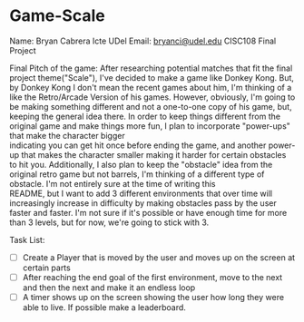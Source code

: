 # Game-Scale
Name: Bryan Cabrera Icte
UDel Email: bryanci@udel.edu
CISC108 Final Project

Final Pitch of the game: 
  After researching potential matches that fit the final project theme("Scale"), I've decided to make a game like Donkey Kong. But, by Donkey Kong I don't mean the recent games about
  him, I'm thinking of a like the Retro/Arcade Version of his games. However, obviously, I'm going to be making something different and not a one-to-one copy of his game, but, 
  keeping the general idea there. In order to keep things different from the original game and make things more fun, I plan to incorporate "power-ups" that make the character bigger     
  indicating you can get hit once before ending the game, and another power-up that makes the character smaller making it harder for certain obstacles to hit you. Additionally, I 
  also plan to keep the "obstacle" idea from the original retro game but not barrels, I'm thinking of a different type of obstacle. I'm not entirely sure at the time of writing this   
  README, but I want to add 3 different environments that over time will increasingly increase in difficulty by making obstacles pass by the user faster and faster. I'm not sure if it's 
  possible or have enough time for more than 3 levels, but for now, we're going to stick with 3. 

Task List:
- [ ] Create a Player that is moved by the user and moves up on the screen at certain parts
- [ ] After reaching the end goal of the first environment, move to the next and then the next and make it an endless loop
- [ ] A timer shows up on the screen showing the user how long they were able to live. If possible make a leaderboard.
